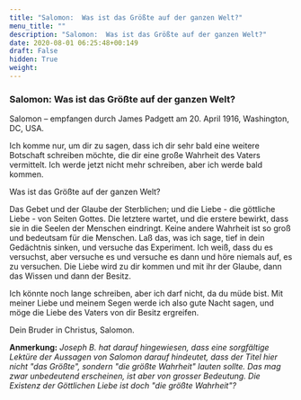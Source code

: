 ```yaml
---
title: "Salomon:  Was ist das Größte auf der ganzen Welt?"
menu_title: ""
description: "Salomon:  Was ist das Größte auf der ganzen Welt?"
date: 2020-08-01 06:25:48+00:149
draft: False
hidden: True
weight:
---
```

### Salomon: Was ist das Größte auf der ganzen Welt?

Salomon – empfangen durch James Padgett am 20. April 1916, Washington, DC, USA.

Ich komme nur, um dir zu sagen, dass ich dir sehr bald eine weitere Botschaft schreiben möchte, die dir eine große Wahrheit des Vaters vermittelt. Ich werde jetzt nicht mehr schreiben, aber ich werde bald kommen.

Was ist das Größte auf der ganzen Welt?

Das Gebet und der Glaube der Sterblichen; und die Liebe - die göttliche Liebe - von Seiten Gottes. Die letztere wartet, und die erstere bewirkt, dass sie in die Seelen der Menschen eindringt. Keine andere Wahrheit ist so groß und bedeutsam für die Menschen. Laß das, was ich sage, tief in dein Gedächtnis sinken, und versuche das Experiment. Ich weiß, dass du es versuchst, aber versuche es und versuche es dann und höre niemals auf, es zu versuchen. Die Liebe wird zu dir kommen und mit ihr der Glaube, dann das Wissen und dann der Besitz.

Ich könnte noch lange schreiben, aber ich darf nicht, da du müde bist. Mit meiner Liebe und meinem Segen werde ich also gute Nacht sagen, und möge die Liebe des Vaters von dir Besitz ergreifen.

Dein Bruder in Christus, Salomon.

**Anmerkung:** *Joseph B. hat darauf hingewiesen, dass eine sorgfältige Lektüre der Aussagen von Salomon darauf hindeutet, dass der Titel hier nicht "das Größte", sondern "die größte Wahrheit" lauten sollte. Das mag zwar unbedeutend erscheinen, ist aber von grosser Bedeutung. Die Existenz der Göttlichen Liebe ist doch "die größte Wahrheit"?*
